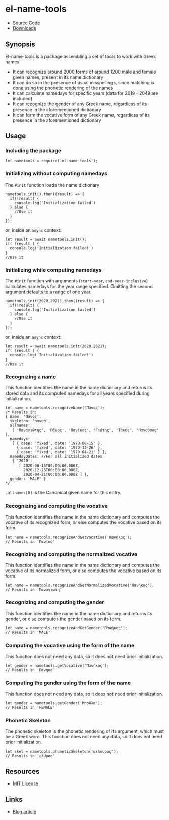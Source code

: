 # el-name-tools

- [Source Code](https://www.github.com/dsouflis/el-name-tools)
- [Downloads](https://www.npmjs.org/package/el-name-tools)

## Synopsis
El-name-tools is a package assembling a set of tools to work with Greek names.

- It can recognize around 2000 forms of around 1200 male and female given names, present in its name dictionary
- It can do so in the presence of usual misspellings, since matching is done using the phonetic rendering of the names
- It can calculate namedays for specific years (data for 2019 - 2049 are included)
- It can recognize the gender of any Greek name, regardless of its presence in the aforementioned dictionary
- It can form the vocative form of any Greek name, regardless of its presence in the aforementioned dictionary

## Usage
### Including the package
```ecmascript 6
let nametools = require('el-name-tools');
```
### Initializing without computing namedays
The `#init` function loads the name dictionary
```ecmascript 6
nametools.init().then((result) => {
  if(!result) {
    console.log('Initialization failed')
  } else {
    //Use it
  }
});
```
or, inside an `async` context:
```ecmascript 6
let result = await nametools.init();
if( !result ) {
  console.log('Initialization failed!')
}
//Use it
```

### Initializing while computing namedays
The `#init` function with arguments (``start-year``, ``end-year-inclusive``) calculates
namedays for the year range specified. Omitting the second argument defaults to a range of one year. 
```ecmascript 6
nametools.init(2020,2021).then((result) => {
  if(!result) {
    console.log('Initialization failed')
  } else {
    //Use it
  }
});
```
or, inside an `async` context:
```ecmascript 6
let result = await nametools.init(2020,2021);
if( !result ) {
  console.log('Initialization failed!')
}
//Use it
```

### Recognizing a name
This function identifies the name in the name dictionary and returns
its stored data and its computed namedays for all years specified 
during initialization.
```ecmascript 6
let name = nametools.recognizeName('Πάνος');
/* Results in:
{ name: 'Πάνος',
  skeleton: 'πανοσ',
  allnames:
   [ 'Παναγιώτης', 'Πάνος', 'Πανίκος', 'Γιώτης', 'Τάκης', 'Πανούσος' ],
  namedays:
   [ { case: 'fixed', date: '1970-08-15' },
     { case: 'fixed', date: '1970-12-26' },
     { case: 'fixed', date: '1970-04-21' } ],
  namedayDates: //For all initialized dates
   { '2020':
      [ 2020-08-15T00:00:00.000Z,
        2020-12-26T00:00:00.000Z,
        2020-04-21T00:00:00.000Z ] },
  gender: 'MALE' }
*/ 
``` 
`.allnames[0]` is the Canonical given name for this entry.

### Recognizing and computing the vocative
This function identifies the name in the name dictionary and computes
the vocative of its recognized form, 
or else computes the vocative based on its form.
```ecmascript 6
let name = nametools.recognizeAndGetVocative('Πανήκος');
// Results in 'Πανίκο'
```

### Recognizing and computing the normalized vocative
This function identifies the name in the name dictionary and computes
the vocative of its normalized form, 
or else computes the vocative based on its form.
```ecmascript 6
let name = nametools.recognizeAndGetNormalizedVocative('Πανήκος');
// Results in 'Παναγιώτη'
```

### Recognizing and computing the gender
This function identifies the name in the name dictionary and returns its gender, 
or else computes the gender based on its form.
```ecmascript 6
let name = nametools.recognizeAndGetGender('Πανήκος');
// Results in 'MALE'
```

### Computing the vocative using the form of the name
This function does not need any data, so it does not need prior initialization.
```ecmascript 6
let gender = nametools.getVocative('Πανήκος');
// Results in 'Πανήκο'
``` 

### Computing the gender using the form of the name
This function does not need any data, so it does not need prior initialization.
```ecmascript 6
let gender = nametools.getGender('Μπούλα');
// Results in 'FEMALE'
``` 

### Phonetic Skeleton
The phonetic skeleton is the phonetic rendering of its argument, which must be a Greek word.
This function does not need any data, so it does not need prior initialization.
```ecmascript 6
let skel = nametools.phoneticSkeleton('αιλουρος');
// Results in 'ελUροσ'
``` 

## Resources

- [MIT License](LICENSE.md)

## Links

- [Blog article](https://dsouflis.wordpress.com/2017/07/13/gender-detection-vocatives-and-namedays-for-greek-first-names-in-tellody/)
